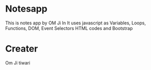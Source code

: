 # Notesapp
This is notes app by OM Ji
In It uses javascript as Variables, Loops, Functions, DOM, Event Selectors
HTML codes and Bootstrap

# Creater
Om Ji tiwari
